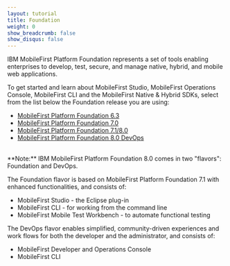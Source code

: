 ```yaml
---
layout: tutorial
title: Foundation
weight: 0
show_breadcrumb: false
show_disqus: false
---
```

IBM MobileFirst Platform Foundation represents a set of tools enabling enterprises to develop, test, secure, and manage native, hybrid, and mobile web applications.

To get started and learn about MobileFirst Studio, MobileFirst Operations Console, MobileFirst CLI and the MobileFirst Native &amp; Hybrid SDKs, select from the list below the Foundation release you are using:

* [MobileFirst Platform Foundation 6.3]({{site.baseurl}}/tutorials/en/foundation/6.3/all-tutorials/)
* [MobileFirst Platform Foundation 7.0]({{site.baseurl}}/tutorials/en/foundation/7.0/all-tutorials/)
* [MobileFirst Platform Foundation 7.1/8.0]({{site.baseurl}}/tutorials/en/foundation/7.1/all-tutorials/)
* [MobileFirst Platform Foundation 8.0 DevOps]({{site.baseurl}}/tutorials/en/foundation/8.0/all-tutorials/)

<br />
**Note:**
IBM MobileFirst Platform Foundation 8.0 comes in two "flavors": Foundation and DevOps.

The Foundation flavor is based on MobileFirst Platform Foundation 7.1 with enhanced functionalities, and consists of:

* MobileFirst Studio - the Eclipse plug-in
* MobileFirst CLI - for working from the command line
* MobileFirst Mobile Test Workbench - to automate functional testing

The DevOps flavor enables simplified, community-driven experiences and work flows for both the developer and the administrator, and consists of:

* MobileFirst Developer and Operations Console
* MobileFirst CLI
